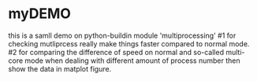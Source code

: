 # myDEMO
this is a samll demo on python-buildin module 'multiprocessing'
#1 for checking mutliprcess really make things faster compared to normal mode.
#2 for comparing the difference of speed on normal and so-called multi-core mode when dealing with different amount of process number
  then show the data in matplot figure.
